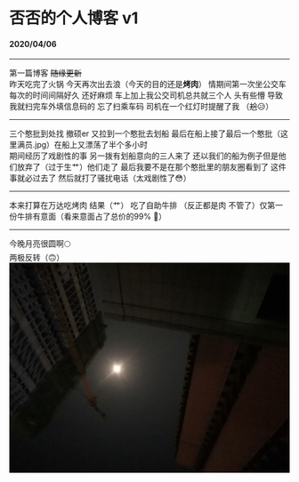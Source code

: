 # 否否的个人博客 v1
#### 2020/04/06  
***
第一篇博客 ~~随缘更新~~  
昨天吃完了火锅 今天再次出去浪（今天的目的还是**烤肉**） 情期间第一次坐公交车 每次的时间间隔好久 还好麻烦 车上加上我公交司机总共就三个人 头有些懵 导致我就扫完车外填信息码的 忘了扫乘车码 司机在一个红灯时提醒了我 （~~尬~~😥） 
***
三个憨批到处找 撤硕er 又拉到一个憨批去划船 最后在船上接了最后一个憨批（这里满员.jpg）在船上又漂荡了半个多小时  
期间经历了戏剧性的事  另一拨有划船意向的三人来了 还以我们的船为例子但是他们放弃了（过于生艹）他们走了 最后我要不是在那个憨批里的朋友圈看到了 这件事就必过去了 然后就打了骚扰电话（太戏剧性了😳）  
***
本来打算在万达吃烤肉 结果（艹） 吃了自助牛排 （反正都是肉 不管了）仅第一份牛排有意面（看来意面占了总价的99% 🤣）  
***
今晚月亮很圆啊🌕  
两极反转（🙃）
![月亮两极反转](/images/0406-1.png)

